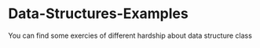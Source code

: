 # Data-Structures-Examples

You can find some exercies of different hardship about data structure class 
